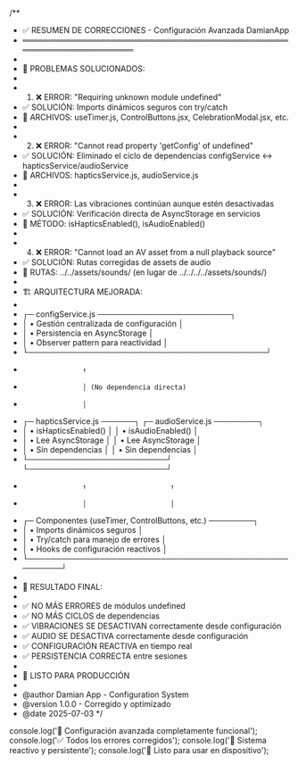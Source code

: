 /**
 * ✅ RESUMEN DE CORRECCIONES - Configuración Avanzada DamianApp
 * ════════════════════════════════════════════════════════════════════
 * 
 * 🔧 PROBLEMAS SOLUCIONADOS:
 * 
 * 1. ❌ ERROR: "Requiring unknown module undefined"
 *    ✅ SOLUCIÓN: Imports dinámicos seguros con try/catch
 *    📍 ARCHIVOS: useTimer.js, ControlButtons.jsx, CelebrationModal.jsx, etc.
 * 
 * 2. ❌ ERROR: "Cannot read property 'getConfig' of undefined"
 *    ✅ SOLUCIÓN: Eliminado el ciclo de dependencias configService ↔ hapticsService/audioService
 *    📍 ARCHIVOS: hapticsService.js, audioService.js
 * 
 * 3. ❌ ERROR: Las vibraciones continúan aunque estén desactivadas
 *    ✅ SOLUCIÓN: Verificación directa de AsyncStorage en servicios
 *    📍 MÉTODO: isHapticsEnabled(), isAudioEnabled()
 * 
 * 4. ❌ ERROR: "Cannot load an AV asset from a null playback source"
 *    ✅ SOLUCIÓN: Rutas corregidas de assets de audio
 *    📍 RUTAS: ../../assets/sounds/ (en lugar de ../../../../assets/sounds/)
 * 
 * 🏗️ ARQUITECTURA MEJORADA:
 * 
 * ┌─ configService.js ────────────────────────┐
 * │  • Gestión centralizada de configuración  │
 * │  • Persistencia en AsyncStorage           │
 * │  • Observer pattern para reactividad      │
 * └───────────────────────────────────────────┘
 *                    ↑
 *                    │ (No dependencia directa)
 *                    │
 * ┌─ hapticsService.js ──────┐ ┌─ audioService.js ────────┐
 * │  • isHapticsEnabled()    │ │  • isAudioEnabled()      │
 * │  • Lee AsyncStorage      │ │  • Lee AsyncStorage      │
 * │  • Sin dependencias      │ │  • Sin dependencias      │
 * └─────────────────────────┘ └─────────────────────────┘
 *                    ↑                     ↑
 *                    │                     │
 * ┌─ Componentes (useTimer, ControlButtons, etc.) ────────┐
 * │  • Imports dinámicos seguros                          │
 * │  • Try/catch para manejo de errores                   │
 * │  • Hooks de configuración reactivos                   │
 * └──────────────────────────────────────────────────────┘
 * 
 * 🎯 RESULTADO FINAL:
 * 
 * ✅ NO MÁS ERRORES de módulos undefined
 * ✅ NO MÁS CICLOS de dependencias
 * ✅ VIBRACIONES SE DESACTIVAN correctamente desde configuración
 * ✅ AUDIO SE DESACTIVA correctamente desde configuración
 * ✅ CONFIGURACIÓN REACTIVA en tiempo real
 * ✅ PERSISTENCIA CORRECTA entre sesiones
 * 
 * 🚀 LISTO PARA PRODUCCIÓN
 * 
 * @author Damian App - Configuration System
 * @version 1.0.0 - Corregido y optimizado
 * @date 2025-07-03
 */

console.log('🎯 Configuración avanzada completamente funcional');
console.log('✅ Todos los errores corregidos');
console.log('🔧 Sistema reactivo y persistente');
console.log('📱 Listo para usar en dispositivo');
